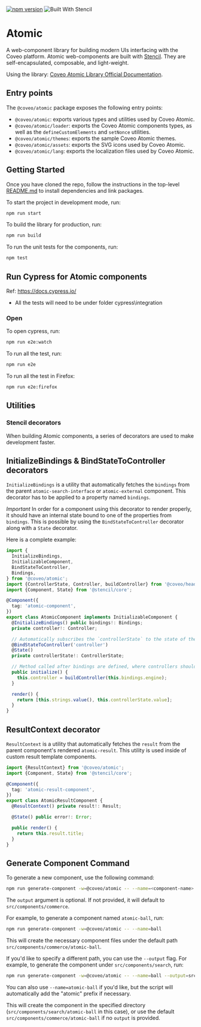 [![npm version](https://badge.fury.io/js/@coveo%2Fatomic.svg)](https://badge.fury.io/js/@coveo%2Fatomic)
![Built With Stencil](https://img.shields.io/badge/-Built%20With%20Stencil-16161d.svg?logo=data%3Aimage%2Fsvg%2Bxml%3Bbase64%2CPD94bWwgdmVyc2lvbj0iMS4wIiBlbmNvZGluZz0idXRmLTgiPz4KPCEtLSBHZW5lcmF0b3I6IEFkb2JlIElsbHVzdHJhdG9yIDE5LjIuMSwgU1ZHIEV4cG9ydCBQbHVnLUluIC4gU1ZHIFZlcnNpb246IDYuMDAgQnVpbGQgMCkgIC0tPgo8c3ZnIHZlcnNpb249IjEuMSIgaWQ9IkxheWVyXzEiIHhtbG5zPSJodHRwOi8vd3d3LnczLm9yZy8yMDAwL3N2ZyIgeG1sbnM6eGxpbms9Imh0dHA6Ly93d3cudzMub3JnLzE5OTkveGxpbmsiIHg9IjBweCIgeT0iMHB4IgoJIHZpZXdCb3g9IjAgMCA1MTIgNTEyIiBzdHlsZT0iZW5hYmxlLWJhY2tncm91bmQ6bmV3IDAgMCA1MTIgNTEyOyIgeG1sOnNwYWNlPSJwcmVzZXJ2ZSI%2BCjxzdHlsZSB0eXBlPSJ0ZXh0L2NzcyI%2BCgkuc3Qwe2ZpbGw6I0ZGRkZGRjt9Cjwvc3R5bGU%2BCjxwYXRoIGNsYXNzPSJzdDAiIGQ9Ik00MjQuNywzNzMuOWMwLDM3LjYtNTUuMSw2OC42LTkyLjcsNjguNkgxODAuNGMtMzcuOSwwLTkyLjctMzAuNy05Mi43LTY4LjZ2LTMuNmgzMzYuOVYzNzMuOXoiLz4KPHBhdGggY2xhc3M9InN0MCIgZD0iTTQyNC43LDI5Mi4xSDE4MC40Yy0zNy42LDAtOTIuNy0zMS05Mi43LTY4LjZ2LTMuNkgzMzJjMzcuNiwwLDkyLjcsMzEsOTIuNyw2OC42VjI5Mi4xeiIvPgo8cGF0aCBjbGFzcz0ic3QwIiBkPSJNNDI0LjcsMTQxLjdIODcuN3YtMy42YzAtMzcuNiw1NC44LTY4LjYsOTIuNy02OC42SDMzMmMzNy45LDAsOTIuNywzMC43LDkyLjcsNjguNlYxNDEuN3oiLz4KPC9zdmc%2BCg%3D%3D&colorA=16161d&style=flat-square)

# Atomic

A web-component library for building modern UIs interfacing with the Coveo platform. Atomic web-components are built with [Stencil](https://stenciljs.com/docs/introduction). They are self-encapsulated, composable, and light-weight.

Using the library: [Coveo Atomic Library Official Documentation](https://docs.coveo.com/en/atomic/latest/).

## Entry points

The `@coveo/atomic` package exposes the following entry points:

- `@coveo/atomic`: exports various types and utilities used by Coveo Atomic.
- `@coveo/atomic/loader`: exports the Coveo Atomic components types, as well as the `defineCustomElements` and `setNonce` utilities.
- `@coveo/atomic/themes`: exports the sample Coveo Atomic themes.
- `@coveo/atomic/assets`: exports the SVG icons used by Coveo Atomic.
- `@coveo/atomic/lang`: exports the localization files used by Coveo Atomic.

## Getting Started

Once you have cloned the repo, follow the instructions in the top-level [README.md](../../README.md) to install dependencies and link packages.

To start the project in development mode, run:

```bash
npm run start
```

To build the library for production, run:

```bash
npm run build
```

To run the unit tests for the components, run:

```bash
npm test
```

## Run Cypress for Atomic components

Ref: https://docs.cypress.io/

- All the tests will need to be under folder cypress\integration

### Open

To open cypress, run:

```sh
npm run e2e:watch
```

To run all the test, run:

```sh
npm run e2e
```

To run all the test in Firefox:

```sh
npm run e2e:firefox
```

## Utilities

### Stencil decorators

When building Atomic components, a series of decorators are used to make development faster.

## InitializeBindings & BindStateToController decorators

`InitializeBindings` is a utility that automatically fetches the `bindings` from the parent `atomic-search-interface` or `atomic-external` component. This decorator has to be applied to a property named `bindings`.

_Important_ In order for a component using this decorator to render properly, it should have an internal state bound to one of the properties from `bindings`. This is possible by using the `BindStateToController` decorator along with a `State` decorator.

Here is a complete example:

```typescript
import {
  InitializeBindings,
  InitializableComponent,
  BindStateToController,
  Bindings,
} from '@coveo/atomic';
import {ControllerState, Controller, buildController} from '@coveo/headless';
import {Component, State} from '@stencil/core';

@Component({
  tag: 'atomic-component',
})
export class AtomicComponent implements InitializableComponent {
  @InitializeBindings() public bindings!: Bindings;
  private controller!: Controller;

  // Automatically subscribes the `controllerState` to the state of the `controller`
  @BindStateToController('controller')
  @State()
  private controllerState!: ControllerState;

  // Method called after bindings are defined, where controllers should be initialized
  public initialize() {
    this.controller = buildController(this.bindings.engine);
  }

  render() {
    return [this.strings.value(), this.controllerState.value];
  }
}
```

## ResultContext decorator

`ResultContext` is a utility that automatically fetches the `result` from the parent component's rendered `atomic-result`. This utility is used inside of custom result template components.

```typescript
import {ResultContext} from '@coveo/atomic';
import {Component, State} from '@stencil/core';

@Component({
  tag: 'atomic-result-component',
})
export class AtomicResultComponent {
  @ResultContext() private result!: Result;

  @State() public error!: Error;

  public render() {
    return this.result.title;
  }
}
```

## Generate Component Command

To generate a new component, use the following command:

```bash
npm run generate-component -w=@coveo/atomic -- --name=<component-name> --output=<path-to-output-directory>
```

The `output` argument is optional. If not provided, it will default to `src/components/commerce`.

For example, to generate a component named `atomic-ball`, run:

```bash
npm run generate-component -w=@coveo/atomic -- --name=ball
```

This will create the necessary component files under the default path `src/components/commerce/atomic-ball`.

If you'd like to specify a different path, you can use the `--output` flag. For example, to generate the component under `src/components/search`, run:

```bash
npm run generate-component -w=@coveo/atomic -- --name=ball --output=src/components/search
```

You can also use `--name=atomic-ball` if you'd like, but the script will automatically add the "atomic" prefix if necessary.

This will create the component in the specified directory (`src/components/search/atomic-ball` in this case), or use the default `src/components/commerce/atomic-ball` if no `output` is provided.
